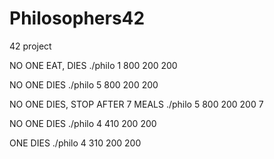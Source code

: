 # Philosophers42
42 project

NO ONE EAT, DIES
./philo 1 800 200 200

NO ONE DIES
./philo 5 800 200 200

NO ONE DIES, STOP AFTER 7 MEALS
./philo 5 800 200 200 7

NO ONE DIES
./philo 4 410 200 200

ONE DIES
./philo 4 310 200 200
